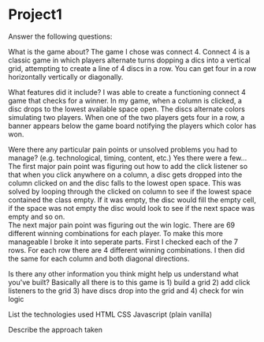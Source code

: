# Project1
Answer the following questions:

What is the game about?
The game I chose was connect 4.  Connect 4 is a classic game in which players alternate turns dopping a dics into a vertical grid, attempting to create a line of 4 discs in a row.  You can get four in a row horizontally vertically or diagonally.

What features did it include?
I was able to create a functioning connect 4 game that checks for a winner.  In my game, when a column is clicked, a disc drops to the lowest available space open. The discs alternate colors simulating two players.  When one of the two players gets four in a row, a banner appears below the game board notifying the players which color has won.

Were there any particular pain points or unsolved problems you had to manage? (e.g. technological, timing, content, etc.)
Yes there were a few...
The first major pain point was figuring out how to add the click listener so that when you click anywhere on a column, a disc gets dropped into the column clicked on and the disc falls to the lowest open space.  This was solved by looping through the clicked on column to see if the lowest space contained the class empty.  If it was empty, the disc would fill the empty cell, if the space was not empty the disc would look to see if the next space was empty and so on.  
The next major pain point was figuring out the win logic.  There are 69 different winning combinations for each player.  To make this more manageable I broke it into seperate parts.  First I checked each of the 7 rows.  For each row there are 4 different winning combinations. I then did the same for each column and both diagonal directions.

Is there any other information you think might help us understand what you've built?
Basically all there is to this game is 1) build a grid 2) add click listeners to the grid 3) have discs drop into the grid and 4) check for win logic

List the technologies used
  HTML
  CSS
  Javascript (plain vanilla)
  
Describe the approach taken
